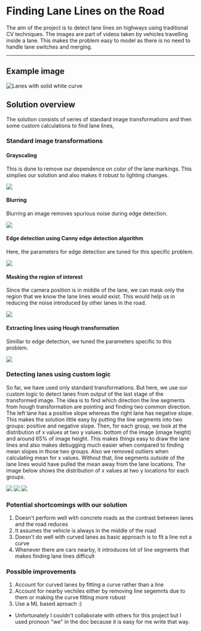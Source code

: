 # **Finding Lane Lines on the Road** 

The aim of the project is to detect lane lines on highways using traditional CV techniques. The images are part of videos taken by vehicles travelling inside a lane. This makes the problem easy to model as there is no need to handle lane switches and merging.

[image1]: ./test_images/solidWhiteCurve.jpg "Lanes with solid white curve"
[grayscaled]: ./output_images/grayscaled.png
[blurred]: ./output_images/blurred.png
[edges]: ./output_images/edges.png
[lanes]: ./output_images/lanes.png
[lanes_debug]: ./output_images/lanes_debug.png
[lines]: ./output_images/lines.png
[lines_superimposed]: ./output_images/lines_superimposed.png
[masked]: ./output_images/masked.png

---

## Example image

![Lanes with solid white curve][image1]

## Solution overview

The solution consists of series of standard image transformations and then some custom calculations to find lane lines,

### Standard image transformations

#### Grayscaling
This is done to remove our dependence on color of the lane markings. This simplies our solution and also makes it robust to lighting changes.

![][grayscaled]

#### Blurring
Blurring an image removes spurious noise during edge detection. 

![][blurred]

#### Edge detection using Canny edge detection algorithm
Here, the parameters for edge detection are tuned for this specific problem.

![][edges]

#### Masking the region of interest
Since the camera position is in middle of the lane, we can mask only the region that we know the lane lines would exist. This would help us in reducing the noise introduced by other lanes in the road.

![][masked]

#### Extracting lines using Hough transformation
Simillar to edge detection, we tuned the parameters specific to this problem.

![][lines]

### Detecting lanes using custom logic 
So far, we have used only standard transformations. But here, we use our custom logic to detect lanes from output of the last stage of the transformed image. The idea is to find which direction the line segments from hough transformation are pointing and finding two common direction. The left lane has a positive slope whereas the right lane has negative slope. This makes the solution little easy by putting the line segments into two groups: positive and negative slope. Then, for each group, we look at the distribution of x values at two y values: bottom of the image (image height) and around 65% of image height. This makes things easy to draw the lane lines and also makes debugging much easier when compared to finding mean slopes in those two groups. Also we removed outliers when calculating mean for x values. Without that, line segments outside of the lane lines would have pulled the mean away from the lane locations. The image below shows the distribution of x values at two y locations for each groups.

![][lines_superimposed]
![][lanes_debug]
![][lanes]


### Potential shortcomings with our solution
1. Doesn't perform well with concrete roads as the contrast between lanes and the road reduces
2. It assumes the vehicle is always in the middle of the road
3. Doesn't do well with curved lanes as basic approach is to fit a line not a curve
4. Whenever there are cars nearby, it introduces lot of line segments that makes finding lane lines difficult

### Possible improvements
1. Account for curved lanes by fitting a curve rather than a line
2. Account for nearby vechiles either by removing line segemnts due to them or making the curve fitting more robust
3. Use a ML based aproach :)

* Unfortunately I couldn't collaborate with others for this project but I used pronoun "we" in the doc because it is easy for me write that way.
